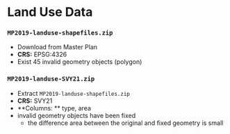 # Land Use Data

### `MP2019-landuse-shapefiles.zip`

- Download from Master Plan
- **CRS:** EPSG:4326
- Exist 45 invalid geometry objects (polygon)

### `MP2019-landuse-SVY21.zip`

- Extract `MP2019-landuse-shapefiles.zip`
- **CRS:**  SVY21
- **Columns: ** type, area
- invalid geometry objects have been fixed
  - the difference area between the original and fixed geometry is small